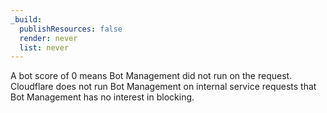 ```yaml
---
_build:
  publishResources: false
  render: never
  list: never
---
```


A bot score of 0 means Bot Management did not run on the request. Cloudflare does not run Bot Management on internal service requests that Bot Management has no interest in blocking. 
